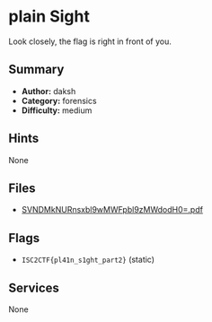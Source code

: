 # plain Sight

Look closely, the flag is right in front of you.

## Summary

- **Author:** daksh
- **Category:** forensics
- **Difficulty:** medium

## Hints

None

## Files

- [SVNDMkNURnsxbl9wMWFpbl9zMWdodH0=.pdf](dist\SVNDMkNURnsxbl9wMWFpbl9zMWdodH0=.pdf)

## Flags

- `ISC2CTF{pl41n_s1ght_part2}` (static)

## Services

None
